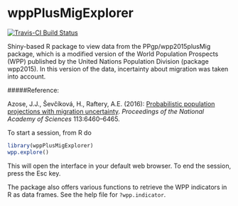 # wppPlusMigExplorer  

[![Travis-CI Build Status](https://travis-ci.org/PPgp/wppPlusMigExplorer.svg?branch=master)](https://travis-ci.org/PPgp/wppPlusMigExplorer)

Shiny-based R package to view data from the PPgp/wpp2015plusMig package, which is a modified version of the World Population Prospects (WPP) published by the United Nations Population Division (package wpp2015). In this version of the data, incertainty about migration was taken into account.

#####Reference:

Azose, J.J., &#352;ev&#269;&#237;kov&#225;, H., Raftery, A.E. (2016): <a href="http://www.pnas.org/content/113/23/6460.full">Probabilistic population projections with migration uncertainty</a>.  <i>Proceedings of the National Academy of Sciences</i> 113:6460–6465.

To start a session, from R do 
```R
library(wppPlusMigExplorer)
wpp.explore()
```
This will open the interface in your default web browser. To end the session, press the Esc key.

The package also offers various functions to retrieve the WPP indicators in R as data frames. See the help file for `?wpp.indicator`.


